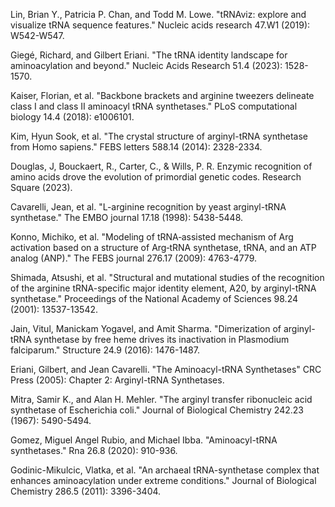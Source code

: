 Lin, Brian Y., Patricia P. Chan, and Todd M. Lowe. "tRNAviz: explore and visualize tRNA sequence features." Nucleic acids research 47.W1 (2019): W542-W547.

Giegé, Richard, and Gilbert Eriani. "The tRNA identity landscape for aminoacylation and beyond." Nucleic Acids Research 51.4 (2023): 1528-1570.

			
Kaiser, Florian, et al. "Backbone brackets and arginine tweezers delineate class I and class II aminoacyl tRNA synthetases." PLoS computational biology 14.4 (2018): e1006101.

Kim, Hyun Sook, et al. "The crystal structure of arginyl-tRNA synthetase from Homo sapiens." FEBS letters 588.14 (2014): 2328-2334.

Douglas, J, Bouckaert, R., Carter, C., & Wills, P. R. Enzymic recognition of amino acids drove the evolution of primordial genetic codes. Research Square (2023).


Cavarelli, Jean, et al. "L-arginine recognition by yeast arginyl-tRNA synthetase." The EMBO journal 17.18 (1998): 5438-5448.



Konno, Michiko, et al. "Modeling of tRNA‐assisted mechanism of Arg activation based on a structure of Arg‐tRNA synthetase, tRNA, and an ATP analog (ANP)." The FEBS journal 276.17 (2009): 4763-4779.



Shimada, Atsushi, et al. "Structural and mutational studies of the recognition of the arginine tRNA-specific major identity element, A20, by arginyl-tRNA synthetase." Proceedings of the National Academy of Sciences 98.24 (2001): 13537-13542.


Jain, Vitul, Manickam Yogavel, and Amit Sharma. "Dimerization of arginyl-tRNA synthetase by free heme drives its inactivation in Plasmodium falciparum." Structure 24.9 (2016): 1476-1487.



Eriani, Gilbert, and Jean Cavarelli. "The Aminoacyl-tRNA Synthetases" CRC Press (2005): Chapter 2: Arginyl-tRNA Synthetases.




Mitra, Samir K., and Alan H. Mehler. "The arginyl transfer ribonucleic acid synthetase of Escherichia coli." Journal of Biological Chemistry 242.23 (1967): 5490-5494.



Gomez, Miguel Angel Rubio, and Michael Ibba. "Aminoacyl-tRNA synthetases." Rna 26.8 (2020): 910-936.



Godinic-Mikulcic, Vlatka, et al. "An archaeal tRNA-synthetase complex that enhances aminoacylation under extreme conditions." Journal of Biological Chemistry 286.5 (2011): 3396-3404.
